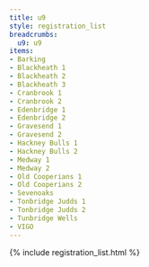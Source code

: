 ```yaml
---
title: u9
style: registration_list
breadcrumbs:
  u9: u9
items:
- Barking
- Blackheath 1
- Blackheath 2
- Blackheath 3
- Cranbrook 1
- Cranbrook 2
- Edenbridge 1
- Edenbridge 2
- Gravesend 1
- Gravesend 2
- Hackney Bulls 1
- Hackney Bulls 2
- Medway 1
- Medway 2
- Old Cooperians 1
- Old Cooperians 2
- Sevenoaks
- Tonbridge Judds 1
- Tonbridge Judds 2
- Tunbridge Wells
- VIGO
---
```


{% include registration_list.html %}
